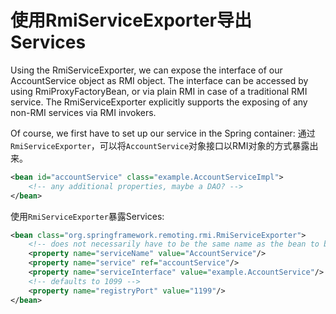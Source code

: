 # 使用RmiServiceExporter导出Services

 Using the RmiServiceExporter, we can expose the interface of our AccountService object as RMI
object. The interface can be accessed by using RmiProxyFactoryBean, or via plain RMI in case of
a traditional RMI service. The RmiServiceExporter explicitly supports the exposing of any non-RMI
services via RMI invokers.

Of course, we first have to set up our service in the Spring container:
通过`RmiServiceExporter`，可以将`AccountService`对象接口以RMI对象的方式暴露出来。
```xml
<bean id="accountService" class="example.AccountServiceImpl">
    <!-- any additional properties, maybe a DAO? -->
</bean>
```


使用`RmiServiceExporter`暴露Services:

```xml
<bean class="org.springframework.remoting.rmi.RmiServiceExporter">
    <!-- does not necessarily have to be the same name as the bean to be exported -->
    <property name="serviceName" value="AccountService"/>
    <property name="service" ref="accountService"/>
    <property name="serviceInterface" value="example.AccountService"/>
    <!-- defaults to 1099 -->
    <property name="registryPort" value="1199"/>
</bean>
```